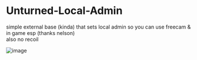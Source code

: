 # Unturned-Local-Admin
simple external base (kinda) that sets local admin so you can use freecam &amp; in game esp (thanks nelson)<br>
also no recoil

![image](https://user-images.githubusercontent.com/26663693/232260986-ac251574-c6e3-4a44-aa97-750edfeda764.png)
